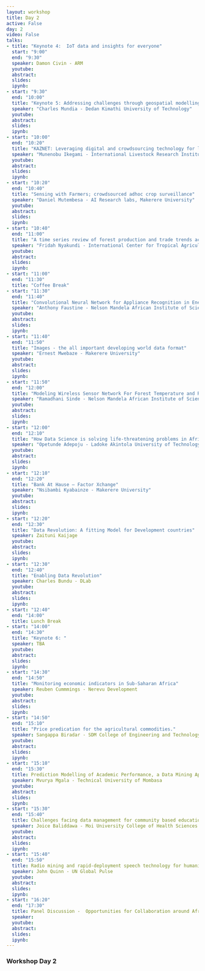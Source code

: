 ```yaml
---
layout: workshop
title: Day 2
active: False
day: 2
video: False
talks:
- title: "Keynote 4:  IoT data and insights for everyone"
  start: "9:00"
  end: "9:30"
  speaker: Damon Civin - ARM
  youtube:
  abstract:
  slides:
  ipynb:
- start: "9:30"
  end: "10:00"
  title: "Keynote 5: Addressing challenges through geospatial modelling in Kenya"
  speaker: "Charles Mundia - Dedan Kimathi University of Technology"
  youtube:
  abstract:
  slides:
  ipynb:
- start: "10:00"
  end: "10:20"
  title: "KAZNET: Leveraging digital and crowdsourcing technology for livestock market data collection"
  speaker: "Munenobu Ikegami - International Livestock Research Institute"
  youtube:
  abstract:
  slides:
  ipynb:
- start: "10:20"
  end: "10:40"
  title: "Sensing with Farmers; crowdsourced adhoc crop surveillance"
  speaker: "Daniel Mutembesa - AI Research labs, Makerere University"
  youtube:
  abstract:
  slides:
  ipynb:
- start: "10:40"
  end: "11:00"
  title: "A time series review of forest production and trade trends across the tropical region"
  speaker: "Fridah Nyakundi - International Center for Tropical Agriculture - CIAT"
  youtube:
  abstract:
  slides:
  ipynb:
- start: "11:00"
  end: "11:30"
  title: "Coffee Break"
- start: "11:30"
  end: "11:40"
  title: "Convolutional Neural Network for Appliance Recognition in Energy Disaggregation" 
  speaker: "Anthony Faustine - Nelson Mandela African Institute of Science and Technology"
  youtube:
  abstract:
  slides:
  ipynb:
- start: "11:40"
  end: "11:50"
  title: "Images - the all important developing world data format" 
  speaker: "Ernest Mwebaze - Makerere University"
  youtube:
  abstract:
  slides:
  ipynb:
- start: "11:50"
  end: "12:00"
  title: "Modeling Wireless Sensor Network For Forest Temperature and Relative Humidity Monitoring in Usambara Mountains - A review"
  speaker: "Ramadhani Sinde - Nelson Mandela African Institute of Science and Technology"
  youtube:
  abstract:
  slides:
  ipynb:
- start: "12:00"
  end: "12:10"
  title: "How Data Science is solving life-threatening problems in Africa plus the way forward"
  speaker: "Opetunde Adepoju - Ladoke Akintola University of Technology"
  youtube:
  abstract:
  slides:
  ipynb:
- start: "12:10"
  end: "12:20"
  title: "Bank At Hause – Factor Xchange"
  speaker: "Nsibambi Kyabainze - Makerere University"
  youtube:
  abstract:
  slides:
  ipynb:
- start: "12:20"
  end: "12:30"
  title: "Data Revolution: A fitting Model for Development countries"
  speaker: Zaituni Kaijage
  youtube:
  abstract:
  slides:
  ipynb:
- start: "12:30"
  end: "12:40"
  title: "Enabling Data Revolution"
  speaker: Charles Bundu - DLab
  youtube:
  abstract:
  slides:
  ipynb:
- start: "12:40"
  end: "14:00"
  title: Lunch Break
- start: "14:00"
  end: "14:30"
  title: "Keynote 6: "
  speaker: TBA
  youtube:
  abstract:
  slides:
  ipynb:
- start: "14:30"
  end: "14:50"
  title: "Monitoring economic indicators in Sub-Saharan Africa"
  speaker: Reuben Cummmings - Nerevu Development
  youtube:
  abstract:
  slides:
  ipynb:
- start: "14:50"
  end: "15:10"
  title: "Price predication for the agricultural commodities."
  speaker: Sangappa Biradar - SDM College of Engineering and Technology
  youtube:
  abstract:
  slides:
  ipynb:
- start: "15:10"
  end: "15:30"
  title: Prediction Modelling of Academic Performance, a Data Mining Approach
  speaker: Mvurya Mgala - Technical University of Mombasa
  youtube:
  abstract:
  slides:
  ipynb:
- start: "15:30"
  end: "15:40"
  title: Challenges facing data management for community based education and services programs
  speaker: Joice Baliddawa - Moi University College of Health Sciences
  youtube:
  abstract:
  slides:
  ipynb:
- start: "15:40"
  end: "15:50"
  title: Radio mining and rapid-deployment speech technology for humanitarian early warning in Uganda
  speaker: John Quinn - UN Global Pulse
  youtube:
  abstract:
  slides:
  ipynb:
- start: "16:20"
  end: "17:30"
  title: Panel Discussion -  Opportunities for Collaboration around Africa
  speaker: 
  youtube:
  abstract:
  slides:
  ipynb:
---
```


<h3> <b>Workshop Day 2</b></h3>
